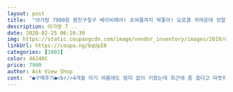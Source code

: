 ```yaml
---
layout: post 
title:  "아가방 7900원 봄친구칠구 베이비페어! 초여름까지 딱좋아! 요로콤 귀여운데 정말 이 가격?센스있게 광클릭!" 
description: 아가방 7 ..
date: 2020-02-25 06:10:39 
img: https://static.coupangcdn.com/image/vendor_inventory/images/2019/01/12/14/5/6bc44089-8d99-4a66-87d4-a1dd3f28632c.jpg 
linkUrl: https://coupa.ng/bqUpI0 
categories: [1003] 
color: 4A148C 
price: 7900 
author: Ask View Shop 
cont:  "●구매후기●<br/>4개월 아기 여름에도 땀띠 없이 키웠는데 최근에 좀 춥다고 따뜻하게 입혔더니 땀띠가 났어요 그래서 적당히 얇은기 필요했는데 얇고 저렴하고 좋네요<br/>너무 예뻐요 ㅋㅋ 5개월 8킬로 넘는 아기인데 소재가 신축성있고 색이 쨍해서 넘 에뻐요~ 내복으로 샀는데 외출복으로 입어도 손색 없을 것 같아요~ 딱 초봄에 입히기 좋은 두께네요 ㅎㅎ 어서 코로나가 물러갔음 좋겠어요 ㅠ 요고 입고 산책가게요 ㅠㅠ 많이 파세요~~<br/>옷이 너무 헐렁하고 재질도 별로 안좋아요.<br/><br/>" 
---
```

